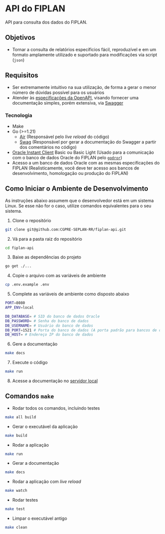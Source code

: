 # API do FIPLAN 

API para consulta dos dados do FIPLAN.

## Objetivos

- Tornar a consulta de relatórios específicios fácil, reproduzível e em um formato amplamente utilizado e suportado para modificações via script (`json`)

## Requisitos

- Ser extremamente intuitivo na sua utilização, de forma a gerar o menor número de dúvidas possível para os usuários
- Atender às [especificações da OpenAPI](https://swagger.io/specification/), visando fornecer uma documentação simples, porém extensiva, via [Swagger](https://swagger.io/)

### Tecnologia

- Make
- Go (>=1.21)
    - [Air](https://github.com/cosmtrek/air) (Responsável pelo *live reload* do código)
    - [Swag](https://github.com/swaggo/swag) (Responsável por gerar a documentação do Swagger a partir dos comentários no código)
- [Oracle Instant Client](https://www.oracle.com/database/technologies/instant-client/downloads.html) Basic ou Basic Light (Usado para a comunicação com o banco de dados Oracle do FIPLAN pelo [`godror`](https://github.com/godror/godror))
- Acesso a um banco de dados Oracle com as mesmas especificações do FIPLAN (Realisticamente, você deve ter acesso aos bancos de desenvolvimento, homologação ou produção do FIPLAN)

## Como Iniciar o Ambiente de Desenvolvimento

As instruções abaixo assumem que o desenvolvedor está em um sistema Linux. Se esse não for o caso, utilize comandos equivalentes para o seu sistema.

1. Clone o repositório

```bash
git clone git@github.com:CGPRE-SEPLAN-RR/fiplan-api.git
```

2. Vá para a pasta raiz do repositório

```bash
cd fiplan-api
```

3. Baixe as dependências do projeto

```bash
go get ./...
```

4. Copie o arquivo com as variáveis de ambiente

```bash
cp .env.example .env
```

5. Complete as variáveis de ambiente como disposto abaixo

```bash
PORT=8080
APP_ENV=local

DB_DATABASE= # SID do banco de dados Oracle
DB_PASSWORD= # Senha do banco de dados
DB_USERNAME= # Usuário do banco de dados
DB_PORT=1521 # Porta do banco de dados (A porta padrão para bancos de dado Oracle é a 1521)
DB_HOST= # Endereço IP do banco de dados
```

6. Gere a documentação

```bash
make docs
```

7. Execute o código

```bash
make run
```

8. Acesse a documentação no [servidor local](http://localhost:8080/swagger/index.html)

## Comandos `make`

- Rodar todos os comandos, incluindo testes

```bash
make all build
```

- Gerar o executável da aplicação

```bash
make build
```

- Rodar a aplicação

```bash
make run
```

- Gerar a documentação

```bash
make docs
```

- Rodar a aplicação com *live reload*

```bash
make watch
```

- Rodar testes

```bash
make test
```

- Limpar o executável antigo

```bash
make clean
```

